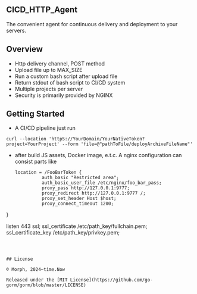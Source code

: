 ## CICD_HTTP_Agent
The convenient agent for continuous delivery and deployment to your servers.

## Overview

* Http delivery channel, POST method
* Upload file up to MAX_SIZE
* Run a custom bash script after upload file
* Return stdout of bash script to CI/CD system
* Multiple projects per server
* Security is primarily provided by NGINX 


## Getting Started

* A CI/CD pipeline just run
  
```
curl --location 'httpS://YourDomain/YourNativeToken?project=YourProject' --form 'file=@"pathToFile/deployArchiveFileName"'
```

* after build JS assets, Docker image, e.t.c. A nginx configuration can consist parts like
  
  ```
  location = /FooBarToken {
            auth_basic "Restricted area";
            auth_basic_user_file /etc/nginx/foo_bar_pass;
            proxy_pass http://127.0.0.1:9777;
            proxy_redirect http://127.0.0.1:9777 /;
            proxy_set_header Host $host;
            proxy_connect_timeout 1200;
 }

 listen 443 ssl;
 ssl_certificate /etc/path_key/fullchain.pem;
 ssl_certificate_key /etc/path_key/privkey.pem;

  ```



## License

© Morph, 2024~time.Now

Released under the [MIT License](https://github.com/go-gorm/gorm/blob/master/LICENSE)
